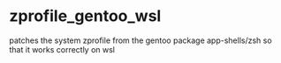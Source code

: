 # zprofile_gentoo_wsl

patches the system zprofile from the gentoo package app-shells/zsh so that it works correctly on wsl
